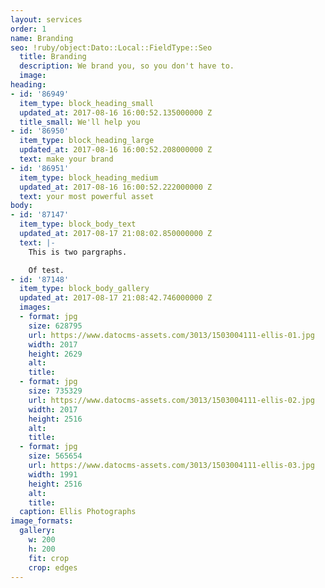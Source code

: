 ```yaml
---
layout: services
order: 1
name: Branding
seo: !ruby/object:Dato::Local::FieldType::Seo
  title: Branding
  description: We brand you, so you don't have to.
  image: 
heading:
- id: '86949'
  item_type: block_heading_small
  updated_at: 2017-08-16 16:00:52.135000000 Z
  title_small: We'll help you
- id: '86950'
  item_type: block_heading_large
  updated_at: 2017-08-16 16:00:52.208000000 Z
  text: make your brand
- id: '86951'
  item_type: block_heading_medium
  updated_at: 2017-08-16 16:00:52.222000000 Z
  text: your most powerful asset
body:
- id: '87147'
  item_type: block_body_text
  updated_at: 2017-08-17 21:08:02.850000000 Z
  text: |-
    This is two pargraphs.

    Of test.
- id: '87148'
  item_type: block_body_gallery
  updated_at: 2017-08-17 21:08:42.746000000 Z
  images:
  - format: jpg
    size: 628795
    url: https://www.datocms-assets.com/3013/1503004111-ellis-01.jpg
    width: 2017
    height: 2629
    alt: 
    title: 
  - format: jpg
    size: 735329
    url: https://www.datocms-assets.com/3013/1503004111-ellis-02.jpg
    width: 2017
    height: 2516
    alt: 
    title: 
  - format: jpg
    size: 565654
    url: https://www.datocms-assets.com/3013/1503004111-ellis-03.jpg
    width: 1991
    height: 2516
    alt: 
    title: 
  caption: Ellis Photographs
image_formats:
  gallery:
    w: 200
    h: 200
    fit: crop
    crop: edges
---
```


